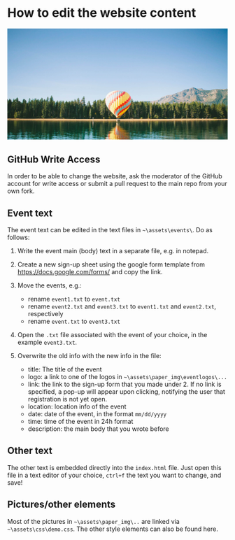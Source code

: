 How to edit the website content
===============================

![img](/assets/paper_img/balloon.jpg)
## GitHub Write Access
In order to be able to change the website, ask the moderator of the GitHub account for write access or submit a pull request to the main repo from your own fork.

## Event text
The event text can be edited in the text files in `~\assets\events\`. Do as follows:

1. Write the event main (body) text in a separate file, e.g. in notepad.

2. Create a new sign-up sheet using the google form template from https://docs.google.com/forms/ and copy the link.

3. Move the events, e.g.:
    - rename `event1.txt` to `event.txt`
    - rename `event2.txt` and `event3.txt` to `event1.txt` and `event2.txt`, respectively
    - rename `event.txt` to `event3.txt`

4. Open the `.txt` file associated with the event of your choice, in the example `event3.txt`.

5. Overwrite the old info with the new info in the file:
    - title: The title of the event
    - logo: a link to one of the logos in `~\assets\paper_img\eventlogos\...`
    - link: the link to the sign-up form that you made under 2. If no link is specified, a pop-up will appear upon clicking, notifying the user that registration is not yet open.
    - location: location info of the event
    - date: date of the event, in the format `mm/dd/yyyy`
    - time: time of the event in 24h format
    - description: the main body that you wrote before


## Other text
The other text is embedded directly into the `index.html` file. Just open this file in a text editor of your choice, `ctrl+f` the text you want to change, and save!

## Pictures/other elements
Most of the pictures in `~\assets\paper_img\..` are linked via `~\assets\css\demo.css`. The other style elements can also be found here.
